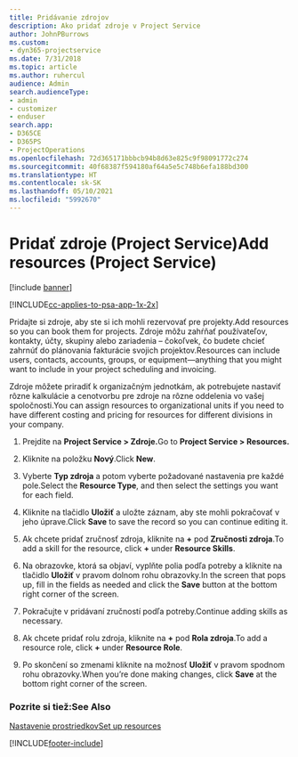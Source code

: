 ```yaml
---
title: Pridávanie zdrojov
description: Ako pridať zdroje v Project Service
author: JohnPBurrows
ms.custom:
- dyn365-projectservice
ms.date: 7/31/2018
ms.topic: article
ms.author: ruhercul
audience: Admin
search.audienceType:
- admin
- customizer
- enduser
search.app:
- D365CE
- D365PS
- ProjectOperations
ms.openlocfilehash: 72d365171bbbcb94b8d63e825c9f98091772c274
ms.sourcegitcommit: 40f68387f594180af64a5e5c748b6efa188bd300
ms.translationtype: HT
ms.contentlocale: sk-SK
ms.lasthandoff: 05/10/2021
ms.locfileid: "5992670"
---
```

# <a name="add-resources-project-service"></a><span data-ttu-id="5262a-103">Pridať zdroje (Project Service)</span><span class="sxs-lookup"><span data-stu-id="5262a-103">Add resources (Project Service)</span></span>

[!include [banner](../includes/psa-now-project-operations.md)]

[!INCLUDE[cc-applies-to-psa-app-1x-2x](../includes/cc-applies-to-psa-app-1x-2x.md)]

<span data-ttu-id="5262a-104">Pridajte si zdroje, aby ste si ich mohli rezervovať pre projekty.</span><span class="sxs-lookup"><span data-stu-id="5262a-104">Add resources so you can book them for projects.</span></span> <span data-ttu-id="5262a-105">Zdroje môžu zahŕňať používateľov, kontakty, účty, skupiny alebo zariadenia – čokoľvek, čo budete chcieť zahrnúť do plánovania fakturácie svojich projektov.</span><span class="sxs-lookup"><span data-stu-id="5262a-105">Resources can include users, contacts, accounts, groups, or equipment—anything that you might want to include in your project scheduling and invoicing.</span></span>  
  
<span data-ttu-id="5262a-106">Zdroje môžete priradiť k organizačným jednotkám, ak potrebujete nastaviť rôzne kalkulácie a cenotvorbu pre zdroje na rôzne oddelenia vo vašej spoločnosti.</span><span class="sxs-lookup"><span data-stu-id="5262a-106">You can assign resources to organizational units if you need to have different costing and pricing for resources for different divisions in your company.</span></span>  
  
1.  <span data-ttu-id="5262a-107">Prejdite na **Project Service > Zdroje.**</span><span class="sxs-lookup"><span data-stu-id="5262a-107">Go to **Project Service > Resources.**</span></span>  
  
2.  <span data-ttu-id="5262a-108">Kliknite na položku **Nový**.</span><span class="sxs-lookup"><span data-stu-id="5262a-108">Click **New**.</span></span>  
  
3.  <span data-ttu-id="5262a-109">Vyberte **Typ zdroja** a potom vyberte požadované nastavenia pre každé pole.</span><span class="sxs-lookup"><span data-stu-id="5262a-109">Select the **Resource Type**, and then select the settings you want for each field.</span></span>  
  
4.  <span data-ttu-id="5262a-110">Kliknite na tlačidlo **Uložiť** a uložte záznam, aby ste mohli pokračovať v jeho úprave.</span><span class="sxs-lookup"><span data-stu-id="5262a-110">Click **Save** to save the record so you can continue editing it.</span></span>  
  
5.  <span data-ttu-id="5262a-111">Ak chcete pridať zručnosť zdroja, kliknite na **+** pod **Zručnosti zdroja**.</span><span class="sxs-lookup"><span data-stu-id="5262a-111">To add a skill for the resource, click **+** under **Resource Skills**.</span></span>  
  
6.  <span data-ttu-id="5262a-112">Na obrazovke, ktorá sa objaví, vyplňte polia podľa potreby a kliknite na tlačidlo **Uložiť** v pravom dolnom rohu obrazovky.</span><span class="sxs-lookup"><span data-stu-id="5262a-112">In the screen that pops up, fill in the fields as needed and click the **Save** button at the bottom right corner of the screen.</span></span>  
  
7.  <span data-ttu-id="5262a-113">Pokračujte v pridávaní zručností podľa potreby.</span><span class="sxs-lookup"><span data-stu-id="5262a-113">Continue adding skills as necessary.</span></span>  
  
8.  <span data-ttu-id="5262a-114">Ak chcete pridať rolu zdroja, kliknite na **+** pod **Rola zdroja**.</span><span class="sxs-lookup"><span data-stu-id="5262a-114">To add a resource role, click **+** under **Resource Role**.</span></span>  
  
9. <span data-ttu-id="5262a-115">Po skončení so zmenami kliknite na možnosť **Uložiť** v pravom spodnom rohu obrazovky.</span><span class="sxs-lookup"><span data-stu-id="5262a-115">When you’re done making changes, click **Save** at the bottom right corner of the screen.</span></span>  
  
### <a name="see-also"></a><span data-ttu-id="5262a-116">Pozrite si tiež:</span><span class="sxs-lookup"><span data-stu-id="5262a-116">See Also</span></span>  
 [<span data-ttu-id="5262a-117">Nastavenie prostriedkov</span><span class="sxs-lookup"><span data-stu-id="5262a-117">Set up resources</span></span>](../psa/set-up-resources.md)


[!INCLUDE[footer-include](../includes/footer-banner.md)]